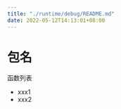 ```yaml
---
title: "./runtime/debug/README.md"
date: 2022-05-12T14:13:01+08:00
---
```

# 包名

函数列表

- xxx1
- xxx2